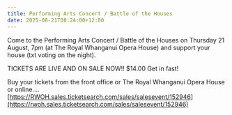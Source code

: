```yaml
---
title: Performing Arts Concert / Battle of the Houses
date: 2025-08-21T08:24:00+12:00
---
```

Come to the Performing Arts Concert / Battle of the Houses on Thursday 21 August, 7pm (at The Royal Whanganui Opera House) and support your house (txt voting on the night).  

TICKETS ARE LIVE AND ON SALE NOW!! $14.00 Get in fast!  

Buy your tickets from the front office or The Royal Whanganui Opera House or online....  
[https://RWOH.sales.ticketsearch.com/sales/salesevent/152946](https://rwoh.sales.ticketsearch.com/sales/salesevent/152946)
